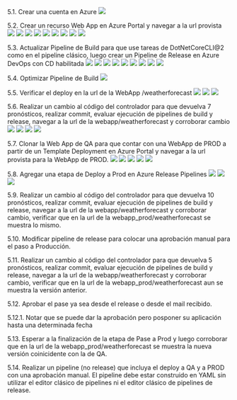 5.1. Crear una cuenta en Azure
![](imagenes/1.png)

5.2. Crear un recurso Web App en Azure Portal y navegar a la url provista
![](imagenes/2.png)
![](imagenes/3.png)
![](imagenes/4.png)
![](imagenes/5.png)
![](imagenes/6.png)
![](imagenes/7.png)
![](imagenes/8.png)
![](imagenes/9.png)
![](imagenes/10.png)

5.3. Actualizar Pipeline de Build para que use tareas de DotNetCoreCLI@2 como en el pipeline clásico, luego crear un Pipeline de Release en Azure DevOps con CD habilitada
![](imagenes/11.png)
![](imagenes/12.png)
![](imagenes/13.png)
![](imagenes/14.png)
![](imagenes/15.png)
![](imagenes/16.png)
![](imagenes/17.png)
![](imagenes/18.png)
![](imagenes/19.png)

5.4. Optimizar Pipeline de Build
![](imagenes/11.png)

5.5. Verificar el deploy en la url de la WebApp /weatherforecast
![](imagenes/20.png)
![](imagenes/21.png)
![](imagenes/22.png)

5.6. Realizar un cambio al código del controlador para que devuelva 7 pronósticos, realizar commit, evaluar ejecución de pipelines de build y release, navegar a la url de la webapp/weatherforecast y corroborar cambio
![](imagenes/23.png)
![](imagenes/24.png)
![](imagenes/25.png)
![](imagenes/26.png)

5.7. Clonar la Web App de QA para que contar con una WebApp de PROD a partir de un Template Deployment en Azure Portal y navegar a la url provista para la WebApp de PROD.
![](imagenes/27.png)
![](imagenes/28.png)
![](imagenes/29.png)
![](imagenes/30.png)
![](imagenes/31.png)

5.8. Agregar una etapa de Deploy a Prod en Azure Release Pipelines 
![](imagenes/32.png)
![](imagenes/33.png)
![](imagenes/34.png)

5.9.  Realizar un cambio al código del controlador para que devuelva 10 pronósticos, realizar commit, evaluar ejecución de pipelines de build y release, navegar a la url de la webapp/weatherforecast y corroborar cambio, verificar que en la url de la webapp_prod/weatherforecast se muestra lo mismo.

5.10. Modificar pipeline de release para colocar una aprobación manual para el paso a Producción.

5.11. Realizar un cambio al código del controlador para que devuelva 5 pronósticos, realizar commit, evaluar ejecución de pipelines de build y release, navegar a la url de la webapp/weatherforecast y corroborar cambio, verificar que en la url de la webapp_prod/weatherforecast aun se muestra la versión anterior.

5.12. Aprobar el pase ya sea desde el release o desde el mail recibido. 

5.12.1. Notar que se puede dar la aprobación pero posponer su aplicación hasta una determinada fecha

5.13. Esperar a la finalización de la etapa de Pase a Prod y luego corroborar que en la url de la webapp_prod/weatherforecast se muestra la nueva versión coinicidente con la de QA.

5.14. Realizar un pipeline (no release) que incluya el deploy a QA y a PROD con una aprobación manual. El pipeline debe estar construido en YAML sin utilizar el editor clásico de pipelines ni el editor clásico de pipelines de release.